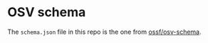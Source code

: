 # OSV schema

The `schema.json` file in this repo is the one from [ossf/osv-schema](https://github.com/ossf/osv-schema/blob/1fcd55bc702d0c5f49fba4ba92742ed26047eb15/validation).
